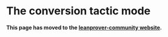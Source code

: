 # The conversion tactic mode

**This page has moved to the
[leanprover-community website](https://leanprover-community.github.io/extras/conv.html).**
